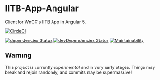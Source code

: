 # IITB-App-Angular
Client for WnCC's IITB App in Angular 5.

[![CircleCI](https://circleci.com/gh/pulsejet/iitb-app-angular.svg?style=shield)](https://circleci.com/gh/pulsejet/iitb-app-angular)

[![dependencies Status](https://david-dm.org/pulsejet/iitb-app-angular/status.svg)](https://david-dm.org/pulsejet/iitb-app-angular)
[![devDependencies Status](https://david-dm.org/pulsejet/iitb-app-angular/dev-status.svg)](https://david-dm.org/pulsejet/iitb-app-angular?type=dev)
[![Maintainability](https://api.codeclimate.com/v1/badges/7704f69b5c317552224b/maintainability)](https://codeclimate.com/github/pulsejet/iitb-app-angular/maintainability)

## Warning
This project is currently *experimental* and in very early stages. Things may break and rejoin randomly, and commits may be supermassive!
